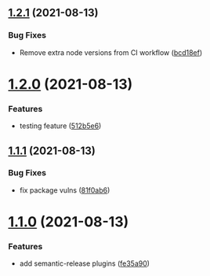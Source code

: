## [1.2.1](https://github.com/simplekarl/versioning/compare/v1.2.0...v1.2.1) (2021-08-13)


### Bug Fixes

* Remove extra node versions from CI workflow ([bcd18ef](https://github.com/simplekarl/versioning/commit/bcd18ef9c275bd1c05857310a048069ed2ec5683))

# [1.2.0](https://github.com/simplekarl/versioning/compare/v1.1.1...v1.2.0) (2021-08-13)


### Features

* testing feature ([512b5e6](https://github.com/simplekarl/versioning/commit/512b5e61eb264e21ed03c6a9579455f03c3fedb6))

## [1.1.1](https://github.com/simplekarl/versioning/compare/v1.1.0...v1.1.1) (2021-08-13)


### Bug Fixes

* fix package vulns ([81f0ab6](https://github.com/simplekarl/versioning/commit/81f0ab691f0eca5b37b32955411fdb587afc9d90))

# [1.1.0](https://github.com/simplekarl/versioning/compare/v1.0.0...v1.1.0) (2021-08-13)


### Features

* add semantic-release plugins ([fe35a90](https://github.com/simplekarl/versioning/commit/fe35a9093edddb4edfb4bd68a61af819fce77733))
